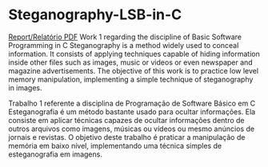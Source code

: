 # Steganography-LSB-in-C
[Report/Relatório PDF](https://drive.google.com/file/d/1Dl1_dF3PcTF862varV1Qvqxwh725yOWE/view?usp=sharing)
Work 1 regarding the discipline of Basic Software Programming in C
Steganography is a method widely used to conceal information. It consists of applying techniques capable of hiding information inside other files such as images, music or videos or even newspaper and magazine advertisements. The objective of this work is to practice low level memory manipulation, implementing a simple technique of steganography in images.

Trabalho 1 referente a disciplina de Programação de Software Básico em C
Esteganografia é um método bastante usado para ocultar informações.  Ela consiste em aplicar técnicas capazes de ocultar informações dentro de outros arquivos como imagens, músicas ou vídeos ou mesmo anúncios de jornais e revistas. O objetivo deste trabalho é praticar a manipulação de memória em baixo nível, implementando uma técnica simples de esteganografia em imagens.
